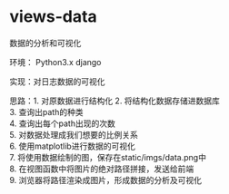 # views-data
数据的分析和可视化



环境：  Python3.x    django

实现：对日志数据的可视化
	
思路：1. 对原数据进行结构化
          2. 将结构化数据存储进数据库<br/>
          3. 查询出path的种类<br/>
          4. 查询出每个path出现的次数<br/>
          5. 对数据处理成我们想要的比例关系<br/>
          6. 使用matplotlib进行数据的可视化<br/>
          7. 将使用数据绘制的图，保存在static/imgs/data.png中<br/>
          8. 在视图函数中将图片的绝对路径拼接，发送给前端<br/>
          9. 浏览器将路径渲染成图片，形成数据的分析及可视化<br/>
